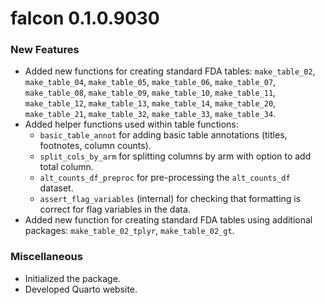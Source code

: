 # falcon 0.1.0.9030

### New Features
* Added new functions for creating standard FDA tables: `make_table_02`, `make_table_04`, `make_table_05`, `make_table_06`, 
  `make_table_07`, `make_table_08`, `make_table_09`, `make_table_10`, `make_table_11`, `make_table_12`, `make_table_13`, 
  `make_table_14`, `make_table_20`, `make_table_21`, `make_table_32`, `make_table_33`, `make_table_34`.
* Added helper functions used within table functions:
  * `basic_table_annot` for adding basic table annotations (titles, footnotes, column counts).
  * `split_cols_by_arm` for splitting columns by arm with option to add total column.
  * `alt_counts_df_preproc` for pre-processing the `alt_counts_df` dataset.
  * `assert_flag_variables` (internal) for checking that formatting is correct for flag variables in the data.
* Added new function for creating standard FDA tables using additional packages: `make_table_02_tplyr`, `make_table_02_gt`.

### Miscellaneous
* Initialized the package.
* Developed Quarto website.
